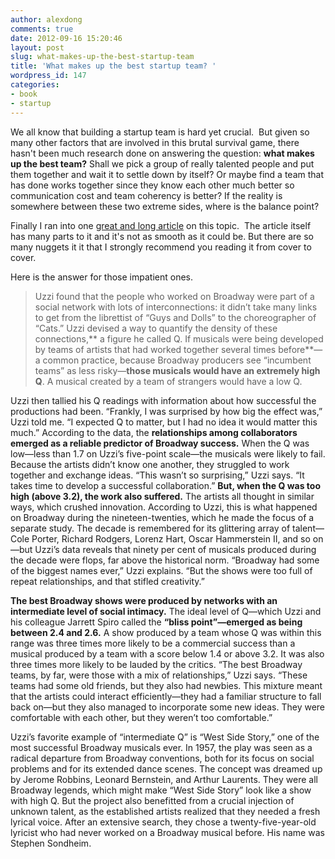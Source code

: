 ```yaml
---
author: alexdong
comments: true
date: 2012-09-16 15:20:46
layout: post
slug: what-makes-up-the-best-startup-team
title: 'What makes up the best startup team? '
wordpress_id: 147
categories:
- book
- startup
---
```


We all know that building a startup team is hard yet crucial.  But given so many other factors that are involved in this brutal survival game, there hasn't been much research done on answering the question: **what makes up the best team?** Shall we pick a group of really talented people and put them together and wait it to settle down by itself? Or maybe find a team that has done works together since they know each other much better so communication cost and team coherency is better? If the reality is somewhere between these two extreme sides, where is the balance point?

Finally I ran into one [great and long article](http://www.newyorker.com/reporting/2012/01/30/120130fa_fact_lehrer?currentPage=all) on this topic.  The article itself has many parts to it and it's not as smooth as it could be. But there are so many nuggets it it that I strongly recommend you reading it from cover to cover.

Here is the answer for those impatient ones.


> Uzzi found that the people who worked on Broadway were part of a social network with lots of interconnections: it didn’t take many links to get from the librettist of “Guys and Dolls” to the choreographer of “Cats.” Uzzi devised a way to quantify the density of these connections,** a figure he called Q. If musicals were being developed by teams of artists that had worked together several times before**—a common practice, because Broadway producers see “incumbent teams” as less risky—**those musicals would have an extremely high Q**. A musical created by a team of strangers would have a low Q.

Uzzi then tallied his Q readings with information about how successful the productions had been. “Frankly, I was surprised by how big the effect was,” Uzzi told me. “I expected Q to matter, but I had no idea it would matter this much.” According to the data, the **relationships among collaborators emerged as a reliable predictor of Broadway success.** When the Q was low—less than 1.7 on Uzzi’s five-point scale—the musicals were likely to fail. Because the artists didn’t know one another, they struggled to work together and exchange ideas. “This wasn’t so surprising,” Uzzi says. “It takes time to develop a successful collaboration.” **But, when the Q was too high (above 3.2), the work also suffered.** The artists all thought in similar ways, which crushed innovation. According to Uzzi, this is what happened on Broadway during the nineteen-twenties, which he made the focus of a separate study. The decade is remembered for its glittering array of talent—Cole Porter, Richard Rodgers, Lorenz Hart, Oscar Hammerstein II, and so on—but Uzzi’s data reveals that ninety per cent of musicals produced during the decade were flops, far above the historical norm. “Broadway had some of the biggest names ever,” Uzzi explains. “But the shows were too full of repeat relationships, and that stifled creativity.”

**The best Broadway shows were produced by networks with an intermediate level of social intimacy.** The ideal level of Q—which Uzzi and his colleague Jarrett Spiro called the **“bliss point”—emerged as being between 2.4 and 2.6.** A show produced by a team whose Q was within this range was three times more likely to be a commercial success than a musical produced by a team with a score below 1.4 or above 3.2. It was also three times more likely to be lauded by the critics. “The best Broadway teams, by far, were those with a mix of relationships,” Uzzi says. “These teams had some old friends, but they also had newbies. This mixture meant that the artists could interact efficiently—they had a familiar structure to fall back on—but they also managed to incorporate some new ideas. They were comfortable with each other, but they weren’t too comfortable.”

Uzzi’s favorite example of “intermediate Q” is “West Side Story,” one of the most successful Broadway musicals ever. In 1957, the play was seen as a radical departure from Broadway conventions, both for its focus on social problems and for its extended dance scenes. The concept was dreamed up by Jerome Robbins, Leonard Bernstein, and Arthur Laurents. They were all Broadway legends, which might make “West Side Story” look like a show with high Q. But the project also benefitted from a crucial injection of unknown talent, as the established artists realized that they needed a fresh lyrical voice. After an extensive search, they chose a twenty-five-year-old lyricist who had never worked on a Broadway musical before. His name was Stephen Sondheim.



